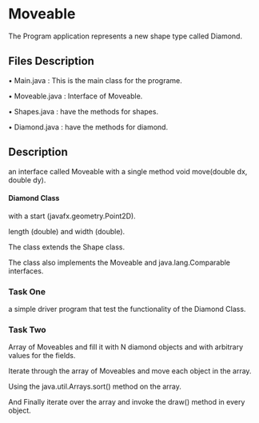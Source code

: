 # Moveable

The Program application represents a new shape type called Diamond.

## Files Description

• Main.java : This is the main class for the programe.

• Moveable.java : Interface of Moveable.

• Shapes.java : have the methods for shapes.

• Diamond.java : have the methods for diamond.

## Description

an interface called Moveable with a single method void move(double dx, double dy).

#### Diamond Class 

with a start (javafx.geometry.Point2D).

length (double) and width (double).

The class extends the Shape class. 

The class also implements the Moveable and java.lang.Comparable interfaces.
### Task One

a simple driver program that test the functionality of the Diamond Class.

### Task Two

Array of Moveables and fill it with N diamond objects and with arbitrary values for the fields. 

Iterate through the array of Moveables and move each object in the array.

Using the java.util.Arrays.sort() method on the array. 

And Finally iterate over the array and invoke the draw() method in every object.


